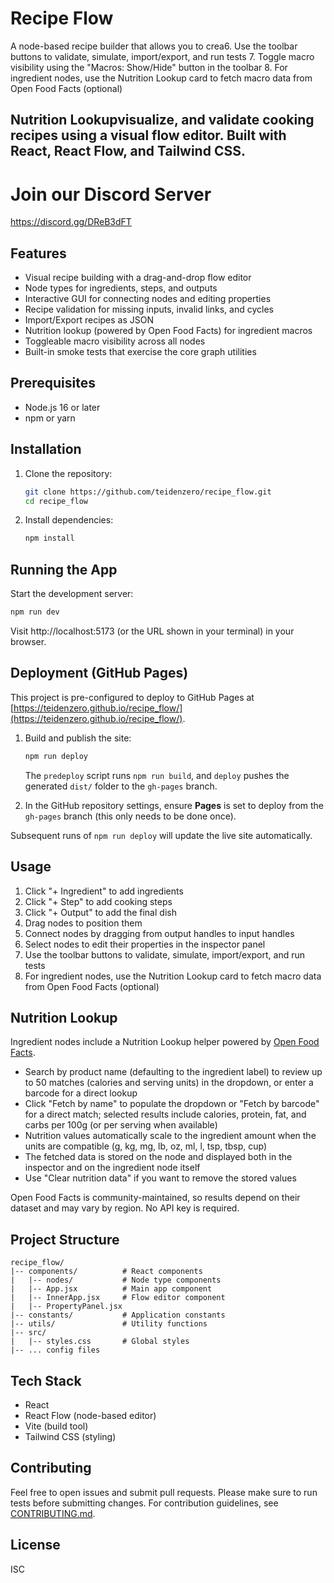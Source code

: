 # Recipe Flow

A node-based recipe builder that allows you to crea6. Use the toolbar buttons to validate, simulate, import/export, and run tests
7. Toggle macro visibility using the "Macros: Show/Hide" button in the toolbar
8. For ingredient nodes, use the Nutrition Lookup card to fetch macro data from Open Food Facts (optional)

## Nutrition Lookupvisualize, and validate cooking recipes using a visual flow editor. Built with React, React Flow, and Tailwind CSS.

# Join our Discord Server

https://discord.gg/DReB3dFT

## Features

- Visual recipe building with a drag-and-drop flow editor
- Node types for ingredients, steps, and outputs
- Interactive GUI for connecting nodes and editing properties
- Recipe validation for missing inputs, invalid links, and cycles
- Import/Export recipes as JSON
- Nutrition lookup (powered by Open Food Facts) for ingredient macros
- Toggleable macro visibility across all nodes
- Built-in smoke tests that exercise the core graph utilities

## Prerequisites

- Node.js 16 or later
- npm or yarn

## Installation

1. Clone the repository:
   ```bash
   git clone https://github.com/teidenzero/recipe_flow.git
   cd recipe_flow
   ```

2. Install dependencies:
   ```bash
   npm install
   ```

## Running the App

Start the development server:
```bash
npm run dev
```

Visit http://localhost:5173 (or the URL shown in your terminal) in your browser.

## Deployment (GitHub Pages)

This project is pre-configured to deploy to GitHub Pages at [https://teidenzero.github.io/recipe_flow/](https://teidenzero.github.io/recipe_flow/).

1. Build and publish the site:
   ```bash
   npm run deploy
   ```
   The `predeploy` script runs `npm run build`, and `deploy` pushes the generated `dist/` folder to the `gh-pages` branch.

2. In the GitHub repository settings, ensure **Pages** is set to deploy from the `gh-pages` branch (this only needs to be done once).

Subsequent runs of `npm run deploy` will update the live site automatically.

## Usage

1. Click "+ Ingredient" to add ingredients
2. Click "+ Step" to add cooking steps
3. Click "+ Output" to add the final dish
4. Drag nodes to position them
5. Connect nodes by dragging from output handles to input handles
6. Select nodes to edit their properties in the inspector panel
7. Use the toolbar buttons to validate, simulate, import/export, and run tests
8. For ingredient nodes, use the Nutrition Lookup card to fetch macro data from Open Food Facts (optional)

## Nutrition Lookup

Ingredient nodes include a Nutrition Lookup helper powered by [Open Food Facts](https://world.openfoodfacts.org/).

- Search by product name (defaulting to the ingredient label) to review up to 50 matches (calories and serving units) in the dropdown, or enter a barcode for a direct lookup
- Click "Fetch by name" to populate the dropdown or "Fetch by barcode" for a direct match; selected results include calories, protein, fat, and carbs per 100g (or per serving when available)
- Nutrition values automatically scale to the ingredient amount when the units are compatible (g, kg, mg, lb, oz, ml, l, tsp, tbsp, cup)
- The fetched data is stored on the node and displayed both in the inspector and on the ingredient node itself
- Use "Clear nutrition data" if you want to remove the stored values

Open Food Facts is community-maintained, so results depend on their dataset and may vary by region. No API key is required.

## Project Structure

```
recipe_flow/
|-- components/          # React components
|   |-- nodes/           # Node type components
|   |-- App.jsx          # Main app component
|   |-- InnerApp.jsx     # Flow editor component
|   |-- PropertyPanel.jsx
|-- constants/           # Application constants
|-- utils/               # Utility functions
|-- src/
|   |-- styles.css       # Global styles
|-- ... config files
```

## Tech Stack

- React
- React Flow (node-based editor)
- Vite (build tool)
- Tailwind CSS (styling)

## Contributing

Feel free to open issues and submit pull requests. Please make sure to run tests before submitting changes.
For contribution guidelines, see [CONTRIBUTING.md](./CONTRIBUTING.md).

## License

ISC
